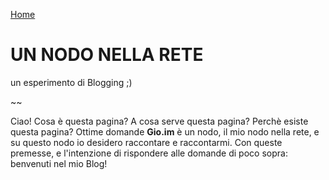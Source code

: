 [Home](README.md)

# UN NODO NELLA RETE
un esperimento di Blogging ;)

~~

Ciao! Cosa è questa pagina? A cosa serve questa pagina? Perchè esiste questa pagina? Ottime domande
**Gio.im** è un nodo, il mio nodo nella rete, e su questo nodo io desidero raccontare e raccontarmi. Con queste premesse, e l'intenzione di rispondere alle domande di poco sopra: benvenuti nel mio Blog!